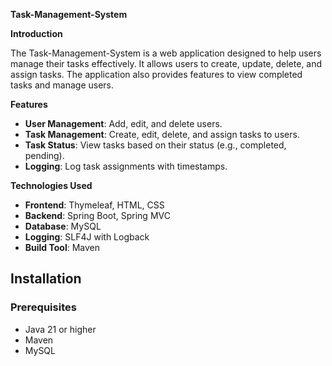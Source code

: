 **Task-Management-System**

**Introduction**

The Task-Management-System is a web application designed to help users manage their tasks effectively. It allows users to create, update, delete, and assign tasks. The application also provides features to view completed tasks and manage users.

**Features**

- **User Management**: Add, edit, and delete users.
- **Task Management**: Create, edit, delete, and assign tasks to users.
- **Task Status**: View tasks based on their status (e.g., completed, pending).
- **Logging**: Log task assignments with timestamps.

**Technologies Used**

- **Frontend**: Thymeleaf, HTML, CSS
- **Backend**: Spring Boot, Spring MVC
- **Database**: MySQL
- **Logging**: SLF4J with Logback
- **Build Tool**: Maven

## Installation

### Prerequisites

- Java 21 or higher
- Maven
- MySQL
